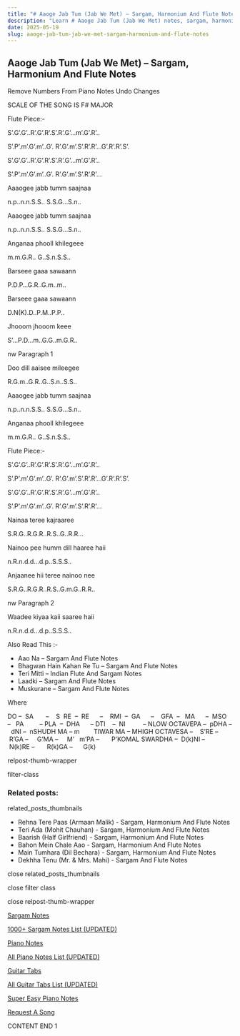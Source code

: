```yaml
---
title: "# Aaoge Jab Tum (Jab We Met) – Sargam, Harmonium And Flute Notes"
description: "Learn # Aaoge Jab Tum (Jab We Met) notes, sargam, harmonium notations and flute notes. Easy step-by-step tutorial for beginners."
date: 2025-05-19
slug: aaoge-jab-tum-jab-we-met-sargam-harmonium-and-flute-notes
---
```


## Aaoge Jab Tum (Jab We Met) – Sargam, Harmonium And Flute Notes

Remove Numbers From Piano Notes
Undo Changes

SCALE OF THE SONG IS F# MAJOR

Flute Piece:-

S’.G’.G’..R’.G’.R’.S’.R’.G’…m’.G’.R’..

S’.P’.m’.G’.m’..G’. R’.G’.m’.S’.R’.R’…G’.R’.R’.S’.

S’.G’.G’..R’.G’.R’.S’.R’.G’…m’.G’.R’..

S’.P’.m’.G’.m’..G’. R’.G’.m’.S’.R’.R’…

Aaaogee jabb tumm saajnaa

n.p..n.n.S.S.. S.S.G…S.n..

Aaaogee jabb tumm saajnaa

n.p..n.n.S.S.. S.S.G…S.n..

Anganaa phooll khilegeee

m.m.G.R.. G..S.n.S.S..

Barseee gaaa sawaann

P.D.P…G.R..G.m..m..

Barseee gaaa sawaann

D.N(K).D..P.M..P.P..

Jhooom jhooom keee

S’…P.D…m..G.G..m.G.R..

nw Paragraph 1

Doo dill aaisee mileegee

R.G.m..G.R..G..S.n..S.S..

Aaaogee jabb tumm saajnaa

n.p..n.n.S.S.. S.S.G…S.n..

Anganaa phooll khilegeee

m.m.G.R.. G..S.n.S.S..

Flute Piece:-

S’.G’.G’..R’.G’.R’.S’.R’.G’…m’.G’.R’..

S’.P’.m’.G’.m’..G’. R’.G’.m’.S’.R’.R’…G’.R’.R’.S’.

S’.G’.G’..R’.G’.R’.S’.R’.G’…m’.G’.R’..

S’.P’.m’.G’.m’..G’. R’.G’.m’.S’.R’.R’…

Nainaa teree kajraaree

S.R.G..R.G.R..R.S..G..R.R…

Nainoo pee humm dill haaree haii

n.R.n.d.d…d.p..S.S.S..

Anjaanee hii teree nainoo nee

S.R.G..R.G.R..R.S..G.m.G..R.R..

nw Paragraph 2

Waadee kiyaa kaii saaree haii

n.R.n.d.d…d.p..S.S.S..



Also Read This :-



* Aao Na – Sargam And Flute Notes
* Bhagwan Hain Kahan Re Tu – Sargam And Flute Notes
* Teri Mitti – Indian Flute And Sargam Notes
* Laadki – Sargam And Flute Notes
* Muskurane – Sargam And Flute Notes

Where



DO –  SA       –    S  RE  –  RE      –    RMI  –  GA      –    GFA  –   MA      –  MSO  –   PA         – PLA  –  DHA      – DTI    –  NI          – NLOW OCTAVEPA –  pDHA –  dNI –  nSHUDH MA – m        TIWAR MA – MHIGH OCTAVESA –    S’RE –     R’GA –     G’MA –     M’   m’PA –       P’KOMAL SWARDHA –  D(k)NI –       N(k)RE –       R(k)GA –      G(k)



relpost-thumb-wrapper

filter-class

### Related posts:

related_posts_thumbnails

* Rehna Tere Paas (Armaan Malik) - Sargam, Harmonium And Flute Notes
* Teri Ada (Mohit Chauhan) - Sargam, Harmonium And Flute Notes
* Baarish (Half Girlfriend) - Sargam, Harmonium And Flute Notes
* Bahon Mein Chale Aao - Sargam, Harmonium And Flute Notes
* Main Tumhara (Dil Bechara) - Sargam, Harmonium And Flute Notes
* Dekhha Tenu (Mr. & Mrs. Mahi) - Sargam And Flute Notes

close related_posts_thumbnails

close filter class

close relpost-thumb-wrapper

[Sargam Notes](/sargam-notes.html)

[1000+ Sargam Notes List (UPDATED)](/all-songs-list-sargam-notes.html)

[Piano Notes](/piano-notes.html)

[All Piano Notes List (UPDATED)](/all-songs-list-piano-notes.html)

[Guitar Tabs](/guitar-tabs.html)

[All Guitar Tabs List (UPDATED)](/all-songs-list-guitar-tabs.html)

[Super Easy Piano Notes](https://studywall.in/)

[Request A Song](/request-a-song.html)

CONTENT END 1

